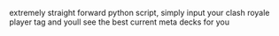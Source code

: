 extremely straight forward python script, simply input your clash royale player tag and youll see the best current meta decks for you
